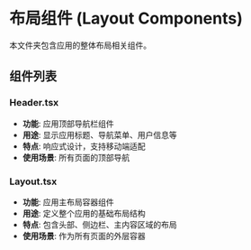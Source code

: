 # 布局组件 (Layout Components)

本文件夹包含应用的整体布局相关组件。

## 组件列表

### Header.tsx
- **功能**: 应用顶部导航栏组件
- **用途**: 显示应用标题、导航菜单、用户信息等
- **特点**: 响应式设计，支持移动端适配
- **使用场景**: 所有页面的顶部导航

### Layout.tsx
- **功能**: 应用主布局容器组件
- **用途**: 定义整个应用的基础布局结构
- **特点**: 包含头部、侧边栏、主内容区域的布局
- **使用场景**: 作为所有页面的外层容器
